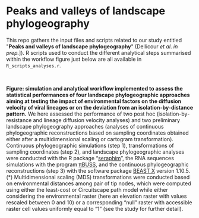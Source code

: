 Peaks and valleys of landscape phylogeography
===============

This repo gathers the input files and scripts related to our study entitled "**Peaks and valleys of landscape phylogeography**" (Dellicour *et al*. *in prep.*]). R scripts used to conduct the different analytical steps summarised within the workflow figure just below are all available in `R_scripts_analyses.r`.

<br>

<img src="Scripts_&_data/Workflow_figure.png.png" align="center" alt="" />

**Figure: simulation and analytical workflow implemented to assess the statistical performances of four landscape phylogeographic approaches aiming at testing the impact of environmental factors on the diffusion velocity of viral lineages or on the deviation from an isolation-by-distance pattern.** We here assessed the performance of two post hoc (isolation-by-resistance and lineage diffusion velocity analyses) and two preliminary landscape phylogeography approaches (analyses of continuous phylogeographic reconstructions based on sampling coordinates obtained either after a multidimensional scaling or cartogram transformation). Continuous phylogeographic simulations (step 1), transformations of sampling coordinates (step 2), and landscape phylogeographic analyses were conducted with the R package “[seraphim](https://github.com/sdellicour/seraphim)”, the RNA sequences simulations with the program [πBUSS](https://rega.kuleuven.be/cev/ecv/software/pibuss), and the continuous phylogeographic reconstructions (step 3) with the software package [BEAST X](https://beast.community/) version 1.10.5. (*) Multidimensional scaling (MDS) transformations were conducted based on environmental distances among pair of tip nodes, which were computed using either the least-cost or Circuitscape path model while either considering the environmental raster (here an elevation raster with values rescaled between 0 and 10) or a corresponding “null” raster with accessible raster cell values uniformly equal to “1” (see the study for further detail).